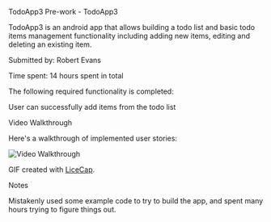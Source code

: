 TodoApp3 Pre-work - TodoApp3

TodoApp3 is an android app that allows building a todo list and basic todo items management functionality including adding new items, editing and deleting an existing item.

Submitted by: Robert Evans

Time spent: 14 hours spent in total

The following required functionality is completed:

User can successfully add items from the todo list



Video Walkthrough 

Here's a walkthrough of implemented user stories:

<img src= 'http://i.imgur.com/9SyKgli.gif?1' title='Video Walkthrough' width='' alt='Video Walkthrough' />

GIF created with [LiceCap](http://www.cockos.com/licecap/).



Notes

Mistakenly used some example code to try to build the app, and spent many hours trying to figure things out.


